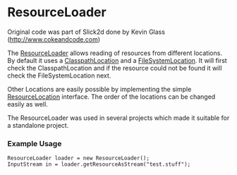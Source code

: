 ResourceLoader
==============

Original code was part of Slick2d done by Kevin Glass (http://www.cokeandcode.com)

The [ResourceLoader](src/main/java/de/lessvoid/resourceloader/ResourceLoader.java) allows reading of resources from different locations. By default it uses a [ClasspathLocation](src/main/java/de/lessvoid/resourceloader/location/ClasspathLocation.java) and a [FileSystemLocation](src/main/java/de/lessvoid/resourceloader/location/FileSystemLocation.java). It will first check the ClasspathLocation and if the resource could not be found it will check the FileSystemLocation next.

Other Locations are easily possible by implementing the simple [ResourceLocation](src/main/java/de/lessvoid/resourceloader/location/ResourceLocation.java) interface. The order of the locations can be changed easily as well.

The ResourceLoader was used in several projects which made it suitable for a standalone project.

### Example Usage

    ResourceLoader loader = new ResourceLoader();
    InputStream in = loader.getResourceAsStream("test.stuff");
